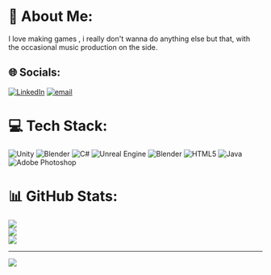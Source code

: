 # 💫 About Me:
I love making games , i really don't wanna do anything else but that, with<br>the occasional music production on the side.


## 🌐 Socials:
[![LinkedIn](https://img.shields.io/badge/LinkedIn-%230077B5.svg?logo=linkedin&logoColor=white)](https://linkedin.com/in/https://www.linkedin.com/in/sleem-alaa-4991a2244/) [![email](https://img.shields.io/badge/Email-D14836?logo=gmail&logoColor=white)](mailto:sleemelkhodary@icloud.com) 

# 💻 Tech Stack:
![Unity](https://img.shields.io/badge/unity-%23000000.svg?style=for-the-badge&logo=unity&logoColor=white) ![Blender](https://img.shields.io/badge/blender-%23F5792A.svg?style=for-the-badge&logo=blender&logoColor=white) ![C#](https://img.shields.io/badge/c%23-%23239120.svg?style=for-the-badge&logo=csharp&logoColor=white) ![Unreal Engine](https://img.shields.io/badge/unrealengine-%23313131.svg?style=for-the-badge&logo=unrealengine&logoColor=white) ![Blender](https://img.shields.io/badge/blender-%23F5792A.svg?style=for-the-badge&logo=blender&logoColor=white) ![HTML5](https://img.shields.io/badge/html5-%23E34F26.svg?style=for-the-badge&logo=html5&logoColor=white) ![Java](https://img.shields.io/badge/java-%23ED8B00.svg?style=for-the-badge&logo=openjdk&logoColor=white) ![Adobe Photoshop](https://img.shields.io/badge/adobe%20photoshop-%2331A8FF.svg?style=for-the-badge&logo=adobe%20photoshop&logoColor=white)
# 📊 GitHub Stats:
![](https://github-readme-stats.vercel.app/api?username=revsalt&theme=dark&hide_border=false&include_all_commits=false&count_private=false)<br/>
![](https://nirzak-streak-stats.vercel.app/?user=revsalt&theme=dark&hide_border=false)<br/>
![](https://github-readme-stats.vercel.app/api/top-langs/?username=revsalt&theme=dark&hide_border=false&include_all_commits=false&count_private=false&layout=compact)

---
[![](https://visitcount.itsvg.in/api?id=revsalt&icon=1&color=12)](https://visitcount.itsvg.in)

<!-- Proudly created with GPRM ( https://gprm.itsvg.in ) -->
